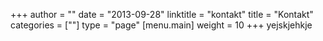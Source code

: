 +++
author = ""
date = "2013-09-28"
linktitle = "kontakt"
title = "Kontakt"
categories = [""]
type = "page"
[menu.main]
weight = 10
+++
yejskjehkje
